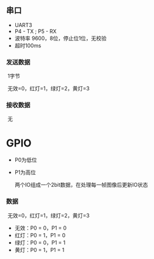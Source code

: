 ## 串口

- UART3
- P4 - TX ; P5 - RX
- 波特率 9600，8位，停止位1位，无校验
- 超时100ms

### 发送数据

​	1字节

​	无效=0，红灯=1，绿灯=2，黄灯=3

### 接收数据

​	无



# GPIO

- P0为低位

- P1为高位

  两个IO组成一个2bit数据，在处理每一帧图像后更新IO状态

### 数据

​	无效=0，红灯=1，绿灯=2，黄灯=3

- 无效：P0 = 0，P1 = 0
- 红灯：P0 = 1，P1 = 0
- 绿灯：P0 = 0，P1 = 1
- 黄灯：P0 = 1，P1 = 1

​	


